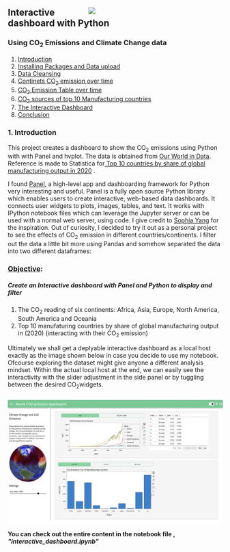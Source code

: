 <html>
<div>
   <a href="https://www.obilorjim.com" target="_blank"><img src = "https://www.obilorjim.com/wp-content/uploads/2021/03/myprofile2.jpg" width = 315, align = "right"> </a>
  <h2 style: "text-align: center;">Interactive dashboard with Python</h2>
  <h3 style: "text-align: center;">Using CO<sub>2</sub> Emissions and Climate Change data</h3>
</div>
</html>

1. [Introduction](#step1)
2. [Installing Packages and Data upload](#step2)
3. [Data Cleansing](#step3)
4. [Continets CO<sub>2</sub> emission over time](#step4)
5. [CO<sub>2</sub> Emission Table over time](#step5)
6. [CO<sub>2</sub> sources of top 10 Manufacturing countries](#step6)
7. [The Interactive Dashboard](#step7)
8. [Conclusion](#step8)

### <a id="step1"></a> 1. Introduction
This project creates a dashboard to show the CO<sub>2</sub> emissions using Python with with Panel and hvplot. The data is obtained from
<a href="http://ourworldindata.org" target="_blank"> Our World in Data</a>. Reference is made to Statistica for<a href="https://www.statista.com/chart/20858/top-10-countries-by-share-of-global-manufacturing-output/" target="_blank"> Top 10 countries by share of global manufacturing output in 2020</a> .

I found [Panel](https://panel.holoviz.org/index.html), a high-level app and dashboarding framework for Python very interesting and useful. Panel is a fully open source Python library which enables users to create interactive, web-based data dashboards. It connects user widgets to plots, images, tables, and text. It works with IPython notebook files which can leverage the Jupyter server or can be used with a normal web server, using code. I give credit to <a href="https://github.com/sophiamyang" target="_blank"> Sophia Yang</a> for the inspiration. Out of curiosity, I decided to try it out as a personal project to see the effects of CO<sub>2</sub> emission in different countries/continents. I filter out the data a little bit more using Pandas and somehow separated the data into two different dataframes:

### <u>Objective</u>: 
##### Create an Interactive dashboard with Panel and Python to display and filter
1. The CO<sub>2</sub> reading of six continents: Africa, Asia, Europe, North America, South America and Oceania 
1. Top 10 manufaturing countries by share of global manufacturing output in (2020) (interacting with their CO<sub>2</sub> emission)

Ultimately we shall get a deplyable interactive dashboard as a local host exactly as the image shown below in case you decide to use my notebook. Ofcourse exploring the dataset might give anyone a different analysis mindset. Within the actual local host at the end,  we can easily see the interactivity with the slider adjustment in the side panel or by tuggling between the  desired CO<sub>2</sub>widgets.

<img src="interactive_dashboard.png" alt="Interactive dashboard"  align="center">

<b>You can check out the entire content in the notebook file , *"interactive_dashboard.ipynb"*</b>

